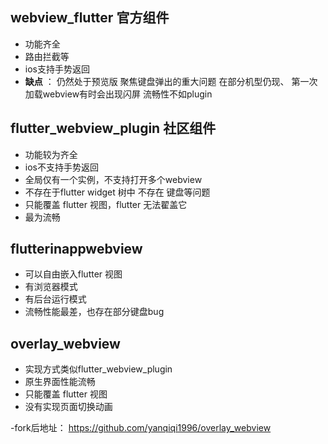 ## webview_flutter 官方组件

- 功能齐全
- 路由拦截等
- ios支持手势返回
- **缺点** ： 仍然处于预览版 聚焦键盘弹出的重大问题 在部分机型仍现、 第一次加载webview有时会出现闪屏 流畅性不如plugin

## flutter_webview_plugin 社区组件

- 功能较为齐全
- ios不支持手势返回
- 全局仅有一个实例，不支持打开多个webview
- 不存在于flutter widget 树中 不存在 键盘等问题
- 只能覆盖 flutter 视图，flutter 无法翟盖它
- 最为流畅

## flutterinappwebview

- 可以自由嵌入flutter 视图
- 有浏览器模式
- 有后台运行模式
- 流畅性能最差，也存在部分键盘bug

## overlay_webview

- 实现方式类似flutter_webview_plugin
- 原生界面性能流畅
- 只能覆盖 flutter 视图
- 没有实现页面切换动画

-fork后地址： <https://github.com/yanqiqi1996/overlay_webview>
